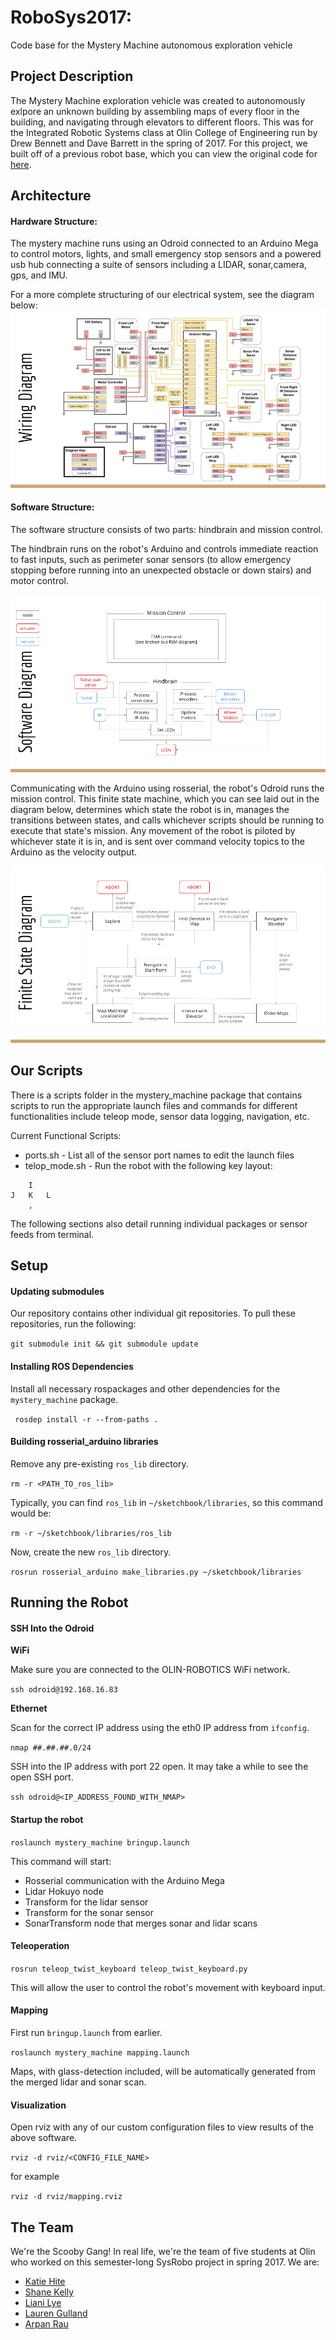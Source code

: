 # RoboSys2017:
Code base for the Mystery Machine autonomous exploration vehicle


## Project Description

The Mystery Machine exploration vehicle was created to autonomously exlpore an unknown building by assembling maps of every floor in the building, and navigating through elevators to different floors. This was for the Integrated Robotic Systems class at Olin College of Engineering run by Drew Bennett and Dave Barrett in the spring of 2017. For this project, we built off of a previous robot base, which you can view the original code for [here](https://github.com/kghite/FunRobo2016).

## Architecture

#### Hardware Structure:

The mystery machine runs using an Odroid connected to an Arduino Mega to control motors, lights, and small emergency stop sensors and a powered usb hub connecting a suite of sensors including a LIDAR, sonar,camera, gps, and IMU.

For a more complete structuring of our electrical system, see the diagram below:
![Electrical Diagram](https://github.com/kghite/SysRobo2017/blob/master/wiring_diagram.png)

#### Software Structure:

The software structure consists of two parts: hindbrain and mission control.

The hindbrain runs on the robot's Arduino and controls immediate reaction to fast inputs, such as perimeter sonar sensors (to allow emergency stopping before running into an unexpected obstacle or down stairs) and motor control.

![Software Diagram](https://github.com/kghite/SysRobo2017/blob/master/software_diagram.png)


Communicating with the Arduino using rosserial, the robot's Odroid runs the mission control. This finite state machine, which you can see laid out in the diagram below, determines which state the robot is in, manages the transitions between states, and calls whichever scripts should be running to execute that state's mission. Any movement of the robot is piloted by whichever state it is in, and is sent over command velocity topics to the Arduino as the velocity output.

![Finite State Diagram](https://github.com/kghite/SysRobo2017/blob/master/finite_state_diagram_final.png)

## Our Scripts

There is a scripts folder in the mystery_machine package that contains scripts to run the appropriate launch files and commands for different functionalities include teleop mode, sensor data logging, navigation, etc. 

Current Functional Scripts:

- ports.sh - List all of the sensor port names to edit the launch files
- telop_mode.sh - Run the robot with the following key layout:

```
	I
J	K 	L
	,
```

The following sections also detail running individual packages or sensor feeds from terminal.


## Setup

#### Updating submodules

Our repository contains other individual git repositories. To pull these repositories, run the following:

`git submodule init && git submodule update`

#### Installing ROS Dependencies

Install all necessary rospackages and other dependencies for the `mystery_machine` package.

` rosdep install -r --from-paths .`

#### Building rosserial_arduino libraries

Remove any pre-existing `ros_lib` directory.

`rm -r <PATH_TO_ros_lib>`

Typically, you can find `ros_lib` in `~/sketchbook/libraries`, so this command would be:

`rm -r ~/sketchbook/libraries/ros_lib`

Now, create the new `ros_lib` directory.

`rosrun rosserial_arduino make_libraries.py ~/sketchbook/libraries`


## Running the Robot

#### SSH Into the Odroid

**WiFi**

Make sure you are connected to the OLIN-ROBOTICS WiFi network.

`ssh odroid@192.168.16.83`

**Ethernet**

Scan for the correct IP address using the eth0 IP address from `ifconfig`.

`nmap ##.##.##.0/24`

SSH into the IP address with port 22 open. It may take a while to see the open SSH port.

`ssh odroid@<IP_ADDRESS_FOUND_WITH_NMAP>`

#### Startup the robot

`roslaunch mystery_machine bringup.launch`

This command will start:

- Rosserial communication with the Arduino Mega
- Lidar Hokuyo node
- Transform for the lidar sensor
- Transform for the sonar sensor
- SonarTransform node that merges sonar and lidar scans

#### Teleoperation

`rosrun teleop_twist_keyboard teleop_twist_keyboard.py`

This will allow the user to control the robot's movement with keyboard input.

#### Mapping

First run `bringup.launch` from earlier.

`roslaunch mystery_machine mapping.launch`

Maps, with glass-detection included, will be automatically generated from the merged lidar and sonar scan.

#### Visualization

Open rviz with any of our custom configuration files to view results of the above software.

`rviz -d rviz/<CONFIG_FILE_NAME>`

for example

`rviz -d rviz/mapping.rviz`

## The Team

We're the Scooby Gang! In real life, we're the team of five students at Olin who worked on this semester-long SysRobo project in spring 2017. We are:
- [Katie Hite](https://github.com/kghite)
- [Shane Kelly](https://github.com/shanek21)
- [Liani Lye](https://github.com/lianilychee)
- [Lauren Gulland](https://github.com/laurengulland)
- [Arpan Rau](https://github.com/arpanrau)
